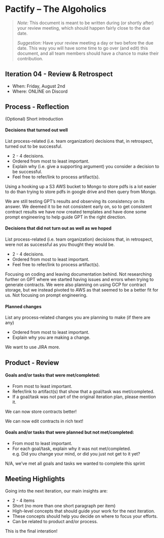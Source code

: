 # Pactify – The Algoholics

 > _Note:_ This document is meant to be written during (or shortly after) your review meeting, which should happen fairly close to the due date.      
 >      
 > _Suggestion:_ Have your review meeting a day or two before the due date. This way you will have some time to go over (and edit) this document, and all team members should have a chance to make their contribution.


## Iteration 04 - Review & Retrospect

 * When: Friday, August 2nd
 * Where: ONLINE on Discord

## Process - Reflection

(Optional) Short introduction

#### Decisions that turned out well

List process-related (i.e. team organization) decisions that, in retrospect, turned out to be successful.

 * 2 - 4 decisions.
 * Ordered from most to least important.
 * Explain why (i.e. give a supporting argument) you consider a decision to be successful.
 * Feel free to refer/link to process artifact(s).

Using a hooking up a S3 AWS bucket to Mongo to store pdfs is a lot easier to do than trying to store pdfs in google drive and then query from Mongo.

We are still testing GPT’s results and observing its consistency on its answer. We deemed it to be not consistent early on, so to get consistent contract results we have now created templates and have done some prompt engineering to help guide GPT in the right direction. 

#### Decisions that did not turn out as well as we hoped

List process-related (i.e. team organization) decisions that, in retrospect, were not as successful as you thought they would be.

 * 2 - 4 decisions.
 * Ordered from most to least important.
 * Feel free to refer/link to process artifact(s).

Focusing on coding and leaving documentation behind.
Not researching further on GPT where we started having issues and errors when trying to generate contracts.
We were also planning on using GCP for contract storage, but we instead pivoted to AWS as that seemed to be a better fit for us. 
Not focusing on prompt engineering.

#### Planned changes

List any process-related changes you are planning to make (if there are any)

 * Ordered from most to least important.
 * Explain why you are making a change.

We want to use JIRA more. 

## Product - Review

#### Goals and/or tasks that were met/completed:

 * From most to least important.
 * Refer/link to artifact(s) that show that a goal/task was met/completed.
 * If a goal/task was not part of the original iteration plan, please mention it.

We can now store contracts better!

We can now edit contracts in rich text!

#### Goals and/or tasks that were planned but not met/completed:

 * From most to least important.
 * For each goal/task, explain why it was not met/completed.      
   e.g. Did you change your mind, or did you just not get to it yet?

N/A, we’ve met all goals and tasks we wanted to complete this sprint


## Meeting Highlights

Going into the next iteration, our main insights are:

 * 2 - 4 items
 * Short (no more than one short paragraph per item)
 * High-level concepts that should guide your work for the next iteration.
 * These concepts should help you decide on where to focus your efforts.
 * Can be related to product and/or process.

This is the final interation!